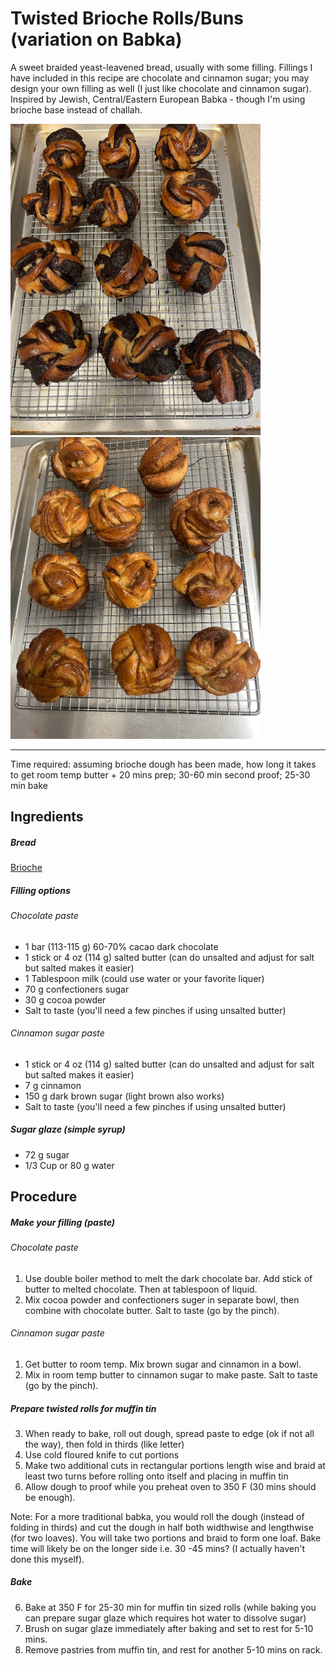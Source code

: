 # Twisted Brioche Rolls/Buns (variation on Babka)

A sweet braided yeast-leavened bread, usually with some filling. Fillings I have included in this recipe are chocolate and cinnamon sugar; you may design your own filling as well (I just like chocolate and cinnamon sugar). Inspired by Jewish, Central/Eastern European Babka - though I'm using brioche base instead of challah.

<p align="left">
  <img width="400"  src="https://github.com/tobielee/recipes/blob/main/images/briochebabka_choco.jpg">
  <img width="400"  src="https://github.com/tobielee/recipes/blob/main/images/briochebabka_cinna.jpg">
</p>

---
Time required: assuming brioche dough has been made, how long it takes to get room temp butter + 20 mins prep; 30-60 min second proof; 25-30 min bake

## Ingredients

##### Bread
[Brioche](../auxiliary/brioche.md)

##### Filling options

###### Chocolate paste
* 1 bar (113-115 g) 60-70% cacao dark chocolate 
* 1 stick or 4 oz (114 g) salted butter (can do unsalted and adjust for salt but salted makes it easier)
* 1 Tablespoon milk (could use water or your favorite liquer)
* 70 g confectioners sugar
* 30 g cocoa powder 
* Salt to taste (you'll need a few pinches if using unsalted butter)

###### Cinnamon sugar paste
* 1 stick or 4 oz (114 g) salted butter (can do unsalted and adjust for salt but salted makes it easier)
* 7 g cinnamon
* 150 g dark brown sugar (light brown also works)
* Salt to taste (you'll need a few pinches if using unsalted butter)


##### Sugar glaze (simple syrup)
* 72 g sugar
* 1/3 Cup or 80 g water 

## Procedure

##### Make your filling (paste)
###### Chocolate paste
1. Use double boiler method to melt the dark chocolate bar. Add stick of butter to melted chocolate. Then at tablespoon of liquid.  
2. Mix cocoa powder and confectioners suger in separate bowl, then combine with chocolate butter. Salt to taste (go by the pinch). 
###### Cinnamon sugar paste
1. Get butter to room temp. Mix brown sugar and cinnamon in a bowl. 
2. Mix in room temp butter to cinnamon sugar to make paste. Salt to taste (go by the pinch).

##### Prepare twisted rolls for muffin tin
3. When ready to bake, roll out dough, spread paste to edge (ok if not all the way), then fold in thirds (like letter)
4. Use cold floured knife to cut portions
5. Make two additional cuts in rectangular portions length wise and braid at least two turns before rolling onto itself and placing in muffin tin
6. Allow dough to proof while you preheat oven to 350 F (30 mins should be enough). 

Note: For a more traditional babka, you would roll the dough (instead of folding in thirds) and cut the dough in half both widthwise and lengthwise (for two loaves). You will take two portions and braid to form one loaf. Bake time will likely be on the longer side i.e. 30 -45 mins? (I actually haven't done this myself). 

##### Bake
6. Bake at 350 F for 25-30 min for muffin tin sized rolls (while baking you can prepare sugar glaze which requires hot water to dissolve sugar)
7. Brush on sugar glaze immediately after baking and set to rest for 5-10 mins. 
8. Remove pastries from muffin tin, and rest for another 5-10 mins on rack.


